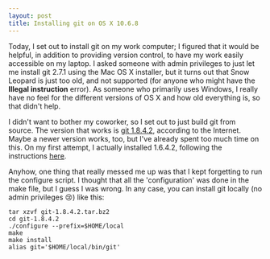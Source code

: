 ```yaml
---
layout: post
title: Installing git on OS X 10.6.8
---
```


Today, I set out to install git on my work computer; I figured that it would be helpful, in addition to providing version control, to have my work easily accessible on my laptop. I asked someone with admin privileges to just let me install git 2.7.1 using the Mac OS X installer, but it turns out that Snow Leopard is just too old, and not supported (for anyone who might have the <strong>Illegal instruction</strong> error). As someone who primarily uses Windows, I really have no feel for the different versions of OS X and how old everything is, so that didn't help.

I didn't want to bother my coworker, so I set out to just build git from source. The version that works is [git 1.8.4.2](https://www.kernel.org/pub/software/scm/git/git-1.8.4.2.tar.bz2), according to the Internet. Maybe a newer version works, too, but I've already spent too much time on this. On my first attempt, I actually installed 1.6.4.2, following the instructions [here](http://hivelogic.com/articles/compiling-git-on-snow-leopard/).

Anyhow, one thing that really messed me up was that I kept forgetting to run the configure script. I thought that all the 'configuration' was done in the make file, but I guess I was wrong. In any case, you can install git locally (no admin privileges :cry:) like this:

    tar xzvf git-1.8.4.2.tar.bz2
    cd git-1.8.4.2
    ./configure --prefix=$HOME/local
    make
    make install
    alias git='$HOME/local/bin/git'
